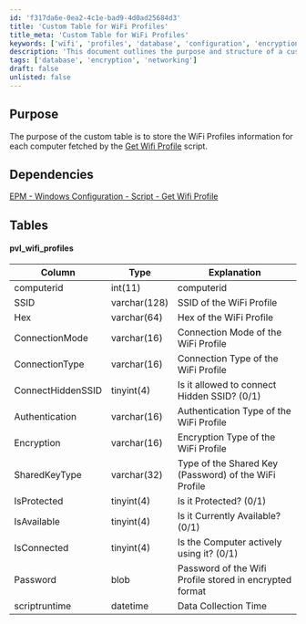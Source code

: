 ```yaml
---
id: 'f317da6e-0ea2-4c1e-bad9-4d0ad25684d3'
title: 'Custom Table for WiFi Profiles'
title_meta: 'Custom Table for WiFi Profiles'
keywords: ['wifi', 'profiles', 'database', 'configuration', 'encryption', 'authentication']
description: 'This document outlines the purpose and structure of a custom table designed to store WiFi Profiles information for each computer, including dependencies and detailed column explanations.'
tags: ['database', 'encryption', 'networking']
draft: false
unlisted: false
---
```

## Purpose

The purpose of the custom table is to store the WiFi Profiles information for each computer fetched by the [Get Wifi Profile](https://proval.itglue.com/DOC-5078775-16111355) script.

## Dependencies

[EPM - Windows Configuration - Script - Get Wifi Profile](https://proval.itglue.com/DOC-5078775-16111355)

## Tables

#### pvl_wifi_profiles

| Column              | Type         | Explanation                                               |
|---------------------|--------------|----------------------------------------------------------|
| computerid          | int(11)     | computerid                                              |
| SSID                | varchar(128) | SSID of the WiFi Profile                                |
| Hex                 | varchar(64)  | Hex of the WiFi Profile                                 |
| ConnectionMode      | varchar(16)  | Connection Mode of the WiFi Profile                     |
| ConnectionType      | varchar(16)  | Connection Type of the WiFi Profile                     |
| ConnectHiddenSSID    | tinyint(4)  | Is it allowed to connect Hidden SSID? (0/1)            |
| Authentication      | varchar(16)  | Authentication Type of the WiFi Profile                 |
| Encryption          | varchar(16)  | Encryption Type of the WiFi Profile                     |
| SharedKeyType       | varchar(32)  | Type of the Shared Key (Password) of the WiFi Profile   |
| IsProtected         | tinyint(4)   | Is it Protected? (0/1)                                  |
| IsAvailable         | tinyint(4)   | Is it Currently Available? (0/1)                        |
| IsConnected         | tinyint(4)   | Is the Computer actively using it? (0/1)                |
| Password            | blob         | Password of the Wifi Profile stored in encrypted format  |
| scriptruntime       | datetime     | Data Collection Time                                     |











